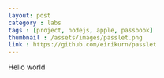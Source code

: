 ```yaml
---
layout: post
category : labs
tags : [project, nodejs, apple, passbook]
thumbnail : /assets/images/passlet.png
link : https://github.com/eirikurn/passlet
---
```

Hello world